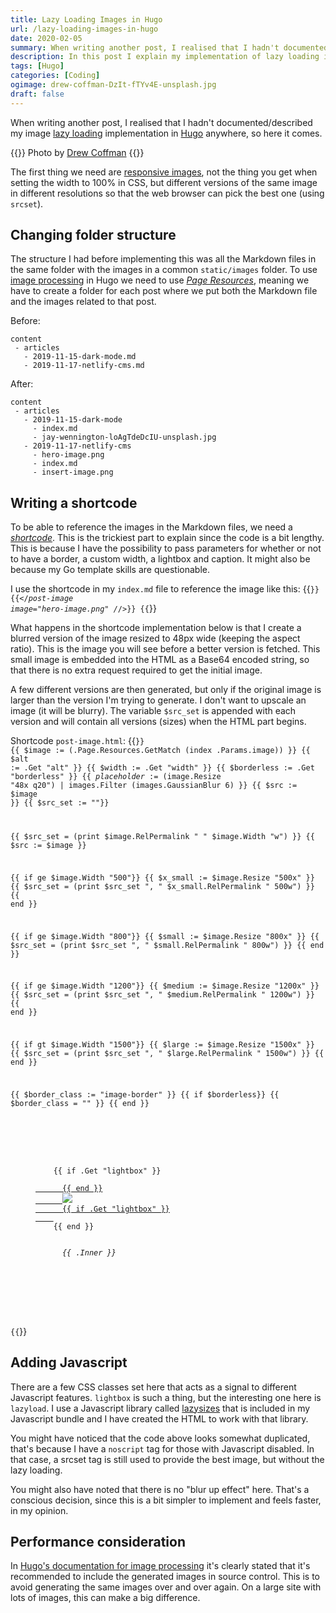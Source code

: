 ```yaml
---
title: Lazy Loading Images in Hugo
url: /lazy-loading-images-in-hugo
date: 2020-02-05
summary: When writing another post, I realised that I hadn't documented/described my image lazy loading implementation in Hugo anywhere, so here it comes. The first thing we need are responsive images, not the thing you get when setting the width to 100% in CSS, but different versions of the same image in different resolutions so that the web browser can pick the best one (using srcset).
description: In this post I explain my implementation of lazy loading images on my Hugo website.
tags: [Hugo]
categories: [Coding]
ogimage: drew-coffman-DzIt-fTYv4E-unsplash.jpg
draft: false
---
```


When writing another post, I realised that I hadn't documented/described my image [lazy loading][4] implementation in [Hugo][3] anywhere, so here it comes.

{{<post-image image="drew-coffman-DzIt-fTYv4E-unsplash.jpg" alt="Person laying in hammock">}}
Photo by <a href="https://unsplash.com/@drewcoffman?utm_source=unsplash&utm_medium=referral&utm_content=creditCopyText">Drew Coffman</a>
{{</post-image>}}

The first thing we need are [responsive images][5], not the thing you get when setting the width to 100% in CSS, but different versions of the same image in different resolutions so that the web browser can pick the best one (using `srcset`).

## Changing folder structure

The structure I had before implementing this was all the Markdown files in the same folder with the images in a common `static/images` folder. To use [image processing][1] in Hugo we need to use _[Page Resources][6]_, meaning we have to create a folder for each post where we put both the Markdown file and the images related to that post.

Before:
```
content
 - articles
   - 2019-11-15-dark-mode.md
   - 2019-11-17-netlify-cms.md
``` 

After:
```
content
 - articles
   - 2019-11-15-dark-mode
     - index.md
     - jay-wennington-loAgTdeDcIU-unsplash.jpg
   - 2019-11-17-netlify-cms
     - hero-image.png
     - index.md
     - insert-image.png
``` 

## Writing a shortcode

To be able to reference the images in the Markdown files, we need a _[shortcode][7]_. This is the trickiest part to explain since the code is a bit lengthy. This is because I have the possibility to pass parameters for whether or not to have a border, a custom width, a lightbox and caption. It might also be because my Go template skills are questionable.

I use the shortcode in my `index.md` file to reference the image like this:
{{<code go-html-template>}}
{{</*post-image image="hero-image.png" /*/>}}
{{</code>}}

What happens in the shortcode implementation below is that I create a blurred version of the image resized to 48px wide (keeping the aspect ratio). This is the image you will see before a better version is fetched. This small image is embedded into the HTML as a Base64 encoded string, so that there is no extra request required to get the initial image.

A few different versions are then generated, but only if the original image is larger than the version I'm trying to generate. I don't want to upscale an image (it will be blurry). The variable `$src_set` is appended with each version and will contain all versions (sizes) when the HTML part begins.


Shortcode `post-image.html`:
{{<code go-html-template>}}
{{ $image := (.Page.Resources.GetMatch  (index .Params.image)) }}
{{ $alt := .Get "alt" }}
{{ $width := .Get "width" }}
{{ $borderless := .Get "borderless" }}
{{ $placeholder := ($image.Resize "48x q20") | images.Filter (images.GaussianBlur 6) }}
{{ $src := $image }}
{{ $src_set := ""}}

{{ $src_set = (print $image.RelPermalink " " $image.Width "w") }}
{{ $src := $image }}

{{ if ge $image.Width "500"}}
{{ $x_small := $image.Resize "500x" }}
{{ $src_set = (print $src_set ", "  $x_small.RelPermalink " 500w") }}
{{ end }}

{{ if ge $image.Width "800"}}
{{ $small := $image.Resize "800x" }}
{{ $src_set = (print $src_set ", " $small.RelPermalink " 800w") }}
{{ end }}

{{ if ge $image.Width "1200"}}
{{ $medium := $image.Resize "1200x" }}
{{ $src_set = (print $src_set ", " $medium.RelPermalink " 1200w") }}
{{ end }}

{{ if gt $image.Width "1500"}}
{{ $large := $image.Resize "1500x" }}
{{ $src_set = (print $src_set ", " $large.RelPermalink " 1500w") }}
{{ end }}

{{ $border_class := "image-border" }}
{{ if $borderless}}
{{ $border_class = "" }}
{{ end }}


<noscript>
  <style>
    figure.lazy {
      display: none;
    }
  </style>
  <figure class="{{ $border_class }}">
    {{ if .Get "lightbox" }}
    <a href='{{ $image.RelPermalink }}'>
      {{ end }}
      <img src="{{ $src.RelPermalink }}" {{ if $width }}width="{{$width}}"{{ end }} />
      {{ if .Get "lightbox" }}
    </a>
    {{ end }}
    <figcaption>
      <em>{{ .Inner }}</em>
    </figcaption>
  </figure>
</noscript>

<figure class="{{ $border_class }} lazy">
  {{ if .Get "lightbox" }}
  <a href='{{ $image.RelPermalink }}'>
    {{ end }}
    <img class="lazyload" data-sizes="auto" src="{{ $src.RelPermalink }}" {{ if $width }}width="{{$width}}"{{ end }}
      srcset="data:image/jpeg;base64,{{ $placeholder.Content | base64Encode }}" data-src="{{ $src.RelPermalink }}"
      data-srcset="{{ $src_set }}" width="{{ $image.Width }}" height="{{ $image.Height }}" alt="{{ $alt }}" />
    {{ if .Get "lightbox" }}
  </a>
  {{ end }}
  {{ if .Inner }}
  <figcaption>
    <em>{{ .Inner }}</em>
  </figcaption>
  {{ end }}
</figure>
{{</code>}}

## Adding Javascript

There are a few CSS classes set here that acts as a signal to different Javascript features. `lightbox` is such a thing, but the interesting one here is `lazyload`. I use a Javascript library called [lazysizes][2] that is included in my Javascript bundle and I have created the HTML to work with that library.

You might have noticed that the code above looks somewhat duplicated, that's because I have a `noscript` tag for those with Javascript disabled. In that case, a srcset tag is still used to provide the best image, but without the lazy loading.

You might also have noted that there is no "blur up effect" here. That's a conscious decision, since this is a bit simpler to implement and feels faster, in my opinion.

## Performance consideration

In [Hugo's documentation for image processing][1] it's clearly stated that it's recommended to include the generated images in source control. This is to avoid generating the same images over and over again. On a large site with lots of images, this can make a big difference.

[1]: https://gohugo.io/content-management/image-processing/
[2]: https://github.com/aFarkas/lazysizes#readme
[3]: https://gohugo.io
[4]: https://en.wikipedia.org/wiki/Lazy_loading
[5]: https://css-tricks.com/responsive-images-youre-just-changing-resolutions-use-srcset/
[6]: https://gohugo.io/content-management/page-resources/
[7]: https://gohugo.io/content-management/shortcodes/
